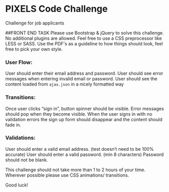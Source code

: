 # PIXELS Code Challenge
Challenge for job applicants

##FRONT END TASK
Please use Bootstrap & jQuery to solve this challenge. No additional plugins are allowed.
Feel free to use a CSS preprocessor like LESS or SASS.
Use the PDF's as a guideline to how things should look, feel free to pick your own style.

### User Flow:
User should enter their email address and password.
User should see error messages when entering invalid email or password.
User should see the content loaded from `ajax.json` in a nicely formatted way

### Transitions:
Once user clicks “sign in”, button spinner should be visible.
Error messages should pop when they become visible.
When the user signs in with no validation errors the sign up form should disappear and the content should fade in.

### Validations:
User should enter a valid email address. (test doesn’t need to be 100% accurate)
User should enter a valid password. (min 8 characters)
Password should not be blank.

This challenge should not take more than 1 to 2 hours of your time.
Wherever possible please use CSS animations/ transitions.

Good luck!
